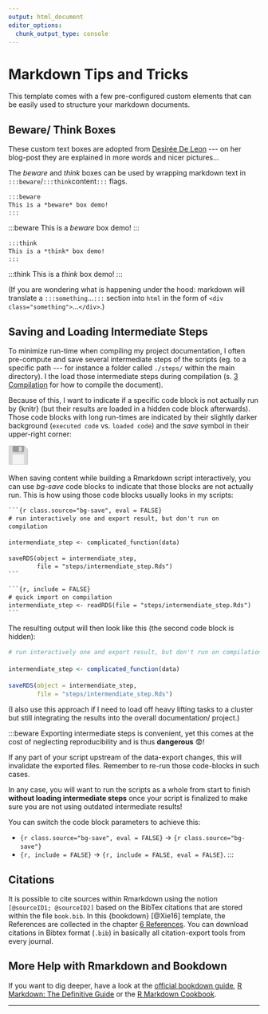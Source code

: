 ```yaml
---
output: html_document
editor_options:
  chunk_output_type: console
---
```


# Markdown Tips and Tricks



This template comes with a few pre-configured custom elements that can be easily used to structure your markdown documents.

## Beware/ Think Boxes

These custom text boxes are adopted from [Desirée De Leon](http://desiree.rbind.io/post/2019/making-tip-boxes-with-bookdown-and-rmarkdown/) --- on her blog-post they are explained in more words and nicer pictures...

The *beware* and *think* boxes can be used by wrapping markdown text in `:::beware`/`:::think`content`:::` flags.

```
:::beware
This is a *beware* box demo!
:::
```

:::beware
This is a *beware* box demo!
:::

```
:::think
This is a *think* box demo!
:::
```

:::think
This is a *think* box demo!
:::

(If you are wondering what is happening under the hood: markdown will translate a `:::something`...`:::` section into `html` in the form of `<div class="something">`...`</div>`.)

## Saving and Loading Intermediate Steps

To minimize run-time when compiling my project documentation, I often pre-compute and save several intermediate steps of the scripts (eg. to a specific path --- for instance  a folder called `./steps/` within the main directory).
I the load those intermediate steps during compilation (s. [3 Compilation](compilation.html) for how to compile the document).

Because of this, I want to indicate if a specific code block is not actually run by {knitr} (but their results are loaded in a hidden code block afterwards).
Those code blocks with long run-times are indicated by their slightly darker background (`executed code` vs. <span class="bg-save">`loaded code`</span>) and the *save* symbol in their upper-right corner: 

<img style="position:relative; width:40px; pointer-events:none;" src="./img/save_solid.svg">

When saving content while building a Rmarkdown script interactively, you can use *bg-save* code blocks to indicate that those blocks are not actually run.
This is how using those code blocks usually looks in my scripts:

```
`​``{r class.source="bg-save", eval = FALSE}
# run interactively one and export result, but don't run on compilation

intermendiate_step <- complicated_function(data)

saveRDS(object = intermendiate_step, 
        file = "steps/intermendiate_step.Rds")
`​``
```
```
`​``{r, include = FALSE}
# quick import on compilation
intermendiate_step <- readRDS(file = "steps/intermendiate_step.Rds")
`​``
```

The resulting output will then look like this (the second code block is hidden):


```{.r .bg-save}
# run interactively one and export result, but don't run on compilation

intermendiate_step <- complicated_function(data)

saveRDS(object = intermendiate_step, 
        file = "steps/intermendiate_step.Rds")
```

(I also use this approach if I need to load off heavy lifting tasks to a cluster but still integrating the results into the overall documentation/ project.)

:::beware
Exporting intermediate steps is convenient, yet this comes at the cost of neglecting reproducibility and is thus **dangerous** 😨!

If any part of your script upstream of the data-export changes, this will invalidate the exported files.
Remember to re-run those code-blocks in such cases.

In any case, you will want to run the scripts as a whole from start to finish **without loading intermediate steps** once your script is finalized to make sure you are not using outdated intermediate results!

You can switch the code block parameters to achieve this:

- `​{r class.source="bg-save", eval = FALSE}` $\rightarrow$ `​{r class.source="bg-save"}` 
- `​{r, include = FALSE}` $\rightarrow$ `​{r, include = FALSE, eval = FALSE}`.
:::

## Citations

It is possible to cite sources within Rmarkdown using the notion `[@sourceID1; @sourceID2]` based on the BibTex citations that are stored within the file `book.bib`.
In this {bookdown} [@Xie16] template, the References are collected in the chapter [6 References](./references.html).
You can download citations in Bibtex format (`.bib`) in basically all citation-export tools from every journal.

## More Help with Rmarkdown and Bookdown

If you want to dig deeper, have a look at the [official bookdown guide](https://bookdown.org/yihui/bookdown/), [R Markdown: The Definitive Guide](https://bookdown.org/yihui/rmarkdown/) or the [R Markdown Cookbook](https://bookdown.org/yihui/rmarkdown-cookbook/).

---
